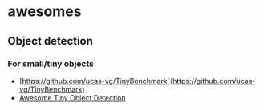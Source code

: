# awesomes

## Object detection

### For small/tiny objects
* [https://github.com/ucas-vg/TinyBenchmark](https://github.com/ucas-vg/TinyBenchmark)
* [Awesome Tiny Object Detection](https://github.com/knhngchn/awesome-tiny-object-detection)
